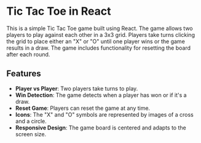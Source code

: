 # Tic Tac Toe in React

This is a simple Tic Tac Toe game built using React. The game allows two players to play against each other in a 3x3 grid. Players take turns clicking the grid to place either an "X" or "O" until one player wins or the game results in a draw. The game includes functionality for resetting the board after each round.

## Features

- **Player vs Player**: Two players take turns to play.
- **Win Detection**: The game detects when a player has won or if it's a draw.
- **Reset Game**: Players can reset the game at any time.
- **Icons**: The "X" and "O" symbols are represented by images of a cross and a circle.
- **Responsive Design**: The game board is centered and adapts to the screen size.

